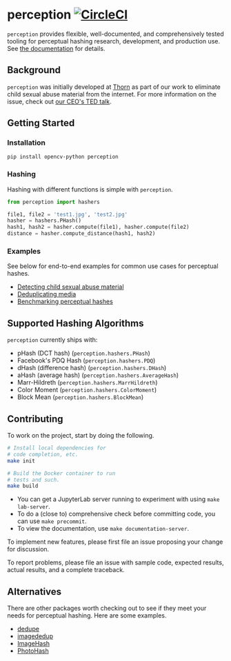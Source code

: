 # perception [![CircleCI](https://circleci.com/gh/thorn-oss/perception.svg?style=svg)](https://circleci.com/gh/thorn-oss/perception)

`perception` provides flexible, well-documented, and comprehensively tested tooling for perceptual hashing research, development, and production use. See [the documentation](https://perception.thorn.engineering/en/latest/) for details.

## Background
`perception` was initially developed at [Thorn](https://www.thorn.org) as part of our work to eliminate child sexual abuse material from the internet. For more information on the issue, check out [our CEO's TED talk](https://www.thorn.org/blog/time-is-now-eliminate-csam/).

## Getting Started

### Installation
`pip install opencv-python perception`

### Hashing
Hashing with different functions is simple with `perception`.

```python
from perception import hashers

file1, file2 = 'test1.jpg', 'test2.jpg'
hasher = hashers.PHash()
hash1, hash2 = hasher.compute(file1), hasher.compute(file2)
distance = hasher.compute_distance(hash1, hash2)
```

### Examples
See below for end-to-end examples for common use cases for perceptual hashes.

- [Detecting child sexual abuse material](https://perception.thorn.engineering/en/latest/examples/detecting_csam.html)
- [Deduplicating media](https://perception.thorn.engineering/en/latest/examples/deduplication.html)
- [Benchmarking perceptual hashes](https://perception.thorn.engineering/en/latest/examples/benchmarking.html)

## Supported Hashing Algorithms
`perception` currently ships with:

- pHash (DCT hash) (`perception.hashers.PHash`)
- Facebook's PDQ Hash (`perception.hashers.PDQ`)
- dHash (difference hash) (`perception.hashers.DHash`)
- aHash (average hash) (`perception.hashers.AverageHash`)
- Marr-Hildreth (`perception.hashers.MarrHildreth`)
- Color Moment (`perception.hashers.ColorMoment`)
- Block Mean (`perception.hashers.BlockMean`)

## Contributing

To work on the project, start by doing the following.

```bash
# Install local dependencies for
# code completion, etc.
make init

# Build the Docker container to run
# tests and such.
make build
```

- You can get a JupyterLab server running to experiment with using `make lab-server`.
- To do a (close to) comprehensive check before committing code, you can use `make precommit`.
- To view the documentation, use `make documentation-server`.

To implement new features, please first file an issue proposing your change for discussion.

To report problems, please file an issue with sample code, expected results, actual results, and a complete traceback.

## Alternatives
There are other packages worth checking out to see if they meet your needs for perceptual hashing. Here are some
examples.

- [dedupe](https://github.com/dedupeio/dedupe)
- [imagededup](https://idealo.github.io/imagededup/)
- [ImageHash](https://github.com/JohannesBuchner/imagehash)
- [PhotoHash](https://github.com/bunchesofdonald/photohash)
